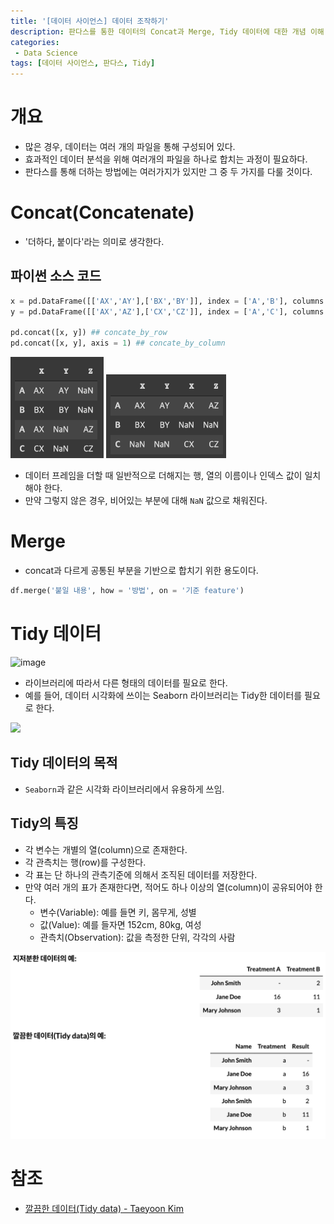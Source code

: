 ```yaml
---
title: '[데이터 사이언스] 데이터 조작하기'
description: 판다스를 통한 데이터의 Concat과 Merge, Tidy 데이터에 대한 개념 이해
categories:
 - Data Science
tags: [데이터 사이언스, 판다스, Tidy]
---
```


# 개요

- 많은 경우, 데이터는 여러 개의 파일을 통해 구성되어 있다.
- 효과적인 데이터 분석을 위해 여러개의 파일을 하나로 합치는 과정이 필요하다.
- 판다스를 통해 더하는 방법에는 여러가지가 있지만 그 중 두 가지를 다룰 것이다.

# Concat(Concatenate)
- '더하다, 붙이다'라는 의미로 생각한다.

## 파이썬 소스 코드

```py
x = pd.DataFrame([['AX','AY'],['BX','BY']], index = ['A','B'], columns = ['X','Y'])
y = pd.DataFrame([['AX','AZ'],['CX','CZ']], index = ['A','C'], columns = ['X','Z'])

pd.concat([x, y]) ## concate_by_row
pd.concat([x, y], axis = 1) ## concate_by_column
```

![1](/assets/images/1.png) ![2](/assets/images/2.png)

- 데이터 프레임을 더할 때 일반적으로 더해지는 행, 열의 이름이나 인덱스 값이 일치해야 한다.
- 만약 그렇지 않은 경우, 비어있는 부분에 대해 `NaN` 값으로 채워진다.

# Merge
- concat과 다르게 공통된 부분을 기반으로 합치기 위한 용도이다.

```py
df.merge('붙일 내용', how = '방법', on = '기준 feature')
```

# Tidy 데이터

![image](https://user-images.githubusercontent.com/79494088/144752634-9e9496be-b880-4230-b79e-aaee6c135f85.png)

- 라이브러리에 따라서 다른 형태의 데이터를 필요로 한다.
- 예를 들어, 데이터 시각화에 쓰이는 Seaborn 라이브러리는 Tidy한 데이터를 필요로 한다.

![](https://images.velog.io/images/6mini/post/1be303e0-f56a-4626-a39b-03249eee4a7f/%E1%84%89%E1%85%B3%E1%84%8F%E1%85%B3%E1%84%85%E1%85%B5%E1%86%AB%E1%84%89%E1%85%A3%E1%86%BA%202021-07-12%2015.53.15.png)

## Tidy 데이터의 목적
- `Seaborn`과 같은 시각화 라이브러리에서 유용하게 쓰임.

## Tidy의 특징
- 각 변수는 개별의 열(column)으로 존재한다.
- 각 관측치는 행(row)를 구성한다.
- 각 표는 단 하나의 관측기준에 의해서 조직된 데이터를 저장한다.
- 만약 여러 개의 표가 존재한다면, 적어도 하나 이상의 열(column)이 공유되어야 한다.
    - 변수(Variable): 예를 들면 키, 몸무게, 성별
    - 값(Value): 예를 들자면 152cm, 80kg, 여성
    - 관측치(Observation): 값을 측정한 단위, 각각의 사람

![3](/assets/images/3.png)

# 참조
- [깔끔한 데이터(Tidy data) - Taeyoon Kim](https://partrita.github.io/posts/tidy-data/)